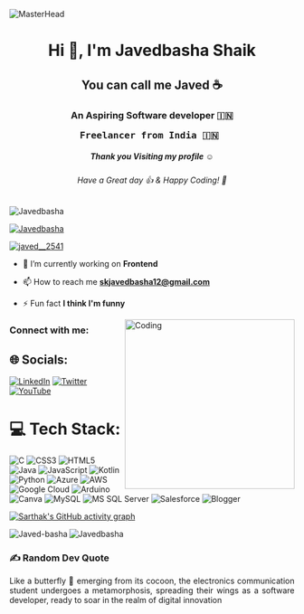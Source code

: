![MasterHead](https://developers.giphy.com/branch/master/static/api-512d36c09662682717108a38bbb5c57d.gif)

<h1 align="center">Hi 👋, I'm Javedbasha Shaik</h1>
<h2 align="center"> You can call me Javed ☕</h2>
<h3 align="center">An Aspiring Software developer 🇮🇳
<pre> Freelancer from India 🇮🇳  </pre> </h3>

<h5 align="center">Thank you Visiting my profile ☺</h5>
<h6 align="center">Have a Great day 👍 & Happy Coding! 🙂</h6>
<p align="left"> <img src="https://komarev.com/ghpvc/?username=Javed-basha&label=Profile%20views&color=0e75b6&style=flat" alt="Javedbasha" /> </p>
<p align="left"> <a href="https://github.com/ryo-ma/github-profile-trophy"><img src="https://github-profile-trophy.vercel.app/?username=Iam-Javed" alt="Javedbasha" /></a> </p>
<p align="left"> <a href="https://twitter.com/javed__2541" target="blank"><img src="https://img.shields.io/twitter/follow/javed__2541?logo=twitter&style=for-the-badge" alt="javed__2541" /></a> </p>

- 🔭 I’m currently working on **Frontend**


- 📫 How to reach me **skjavedbasha12@gmail.com**

- ⚡ Fun fact **I think I'm funny**

<img align="right" alt="Coding" width="300" src="https://cdn.dribbble.com/users/1162077/screenshots/3848914/programmer.gif">


<h3 align="left">Connect with me:</h3>

## 🌐 Socials:
[![LinkedIn](https://img.shields.io/badge/LinkedIn-%230077B5.svg?logo=linkedin&logoColor=white)](https://linkedin.com/in/javedbasha) [![Twitter](https://img.shields.io/badge/Twitter-%231DA1F2.svg?logo=Twitter&logoColor=white)](https://twitter.com/Javed__2541) [![YouTube](https://img.shields.io/badge/YouTube-%23FF0000.svg?logo=YouTube&logoColor=white)](https://youtube.com/@https://www.youtube.com/channel/SpecificPoint) 

# 💻 Tech Stack:
![C](https://img.shields.io/badge/c-%2300599C.svg?style=for-the-badge&logo=c&logoColor=white) ![CSS3](https://img.shields.io/badge/css3-%231572B6.svg?style=for-the-badge&logo=css3&logoColor=white) ![HTML5](https://img.shields.io/badge/html5-%23E34F26.svg?style=for-the-badge&logo=html5&logoColor=white) ![Java](https://img.shields.io/badge/java-%23ED8B00.svg?style=for-the-badge&logo=java&logoColor=white) ![JavaScript](https://img.shields.io/badge/javascript-%23323330.svg?style=for-the-badge&logo=javascript&logoColor=%23F7DF1E) ![Kotlin](https://img.shields.io/badge/kotlin-%230095D5.svg?style=for-the-badge&logo=kotlin&logoColor=white) ![Python](https://img.shields.io/badge/python-3670A0?style=for-the-badge&logo=python&logoColor=ffdd54) ![Azure](https://img.shields.io/badge/azure-%230072C6.svg?style=for-the-badge&logo=azure-devops&logoColor=white) ![AWS](https://img.shields.io/badge/AWS-%23FF9900.svg?style=for-the-badge&logo=amazon-aws&logoColor=white) ![Google Cloud](https://img.shields.io/badge/Google%20Cloud-%234285F4.svg?style=for-the-badge&logo=google-cloud&logoColor=white)
![Arduino](https://img.shields.io/badge/-Arduino-00979D?style=for-the-badge&logo=Arduino&logoColor=white) ![Canva](https://img.shields.io/badge/Canva-%2300C4CC.svg?style=for-the-badge&logo=Canva&logoColor=white) ![MySQL](https://img.shields.io/badge/mysql-%2300f.svg?style=for-the-badge&logo=mysql&logoColor=white)
![MS SQL Server](https://img.shields.io/badge/mssqlserver-%23013243.svg?style=for-the-badge&logo=ms-sql-server&logoColor=white) 
![Salesforce](https://img.shields.io/badge/salesforce%20-%234285F4.svg?style=for-the-badge&logo=salesforce&logoColor=white)
![Blogger](https://img.shields.io/badge/blogger-%23E34F26.svg?style=for-the-badge&logo=blogger&logoColor=white)

[![Sarthak's GitHub activity graph](https://activity-graph.herokuapp.com/graph?username=Mr-J-2K01&&theme=xcode)](https://github.com/Mr-J-2K01)

<p><img align="left" src="https://github-readme-stats.vercel.app/api/top-langs?username=Iam-Javed&show_icons=true&locale=en&layout=compact&theme=tokyonight" alt="Javed-basha" /></p>


<p><img align="center" src="https://github-readme-streak-stats.herokuapp.com/?user=Iam-Javed&&theme=tokyonight" alt="Javedbasha" /></p>

### ✍️ Random Dev Quote
<p align="justify">Like a butterfly 🦋 emerging from its cocoon, the electronics communication student undergoes a metamorphosis, spreading their wings as a software developer, ready to soar in the realm of digital innovation</p>
